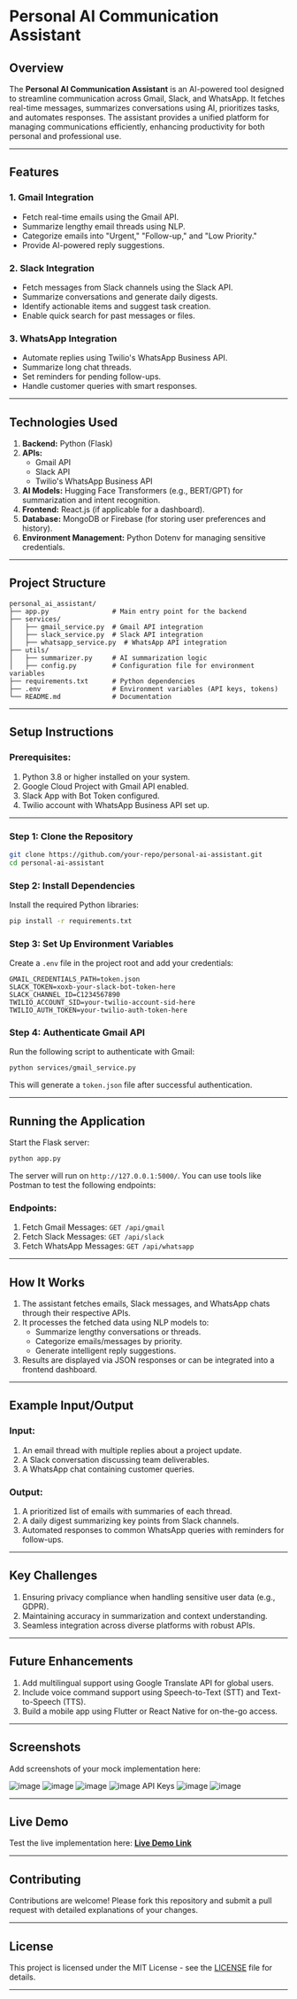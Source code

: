 # **Personal AI Communication Assistant**

## **Overview**

The **Personal AI Communication Assistant** is an AI-powered tool designed to streamline communication across Gmail, Slack, and WhatsApp. It fetches real-time messages, summarizes conversations using AI, prioritizes tasks, and automates responses. The assistant provides a unified platform for managing communications efficiently, enhancing productivity for both personal and professional use.

---

## **Features**

### **1. Gmail Integration**

- Fetch real-time emails using the Gmail API.
- Summarize lengthy email threads using NLP.
- Categorize emails into "Urgent," "Follow-up," and "Low Priority."
- Provide AI-powered reply suggestions.


### **2. Slack Integration**

- Fetch messages from Slack channels using the Slack API.
- Summarize conversations and generate daily digests.
- Identify actionable items and suggest task creation.
- Enable quick search for past messages or files.


### **3. WhatsApp Integration**

- Automate replies using Twilio's WhatsApp Business API.
- Summarize long chat threads.
- Set reminders for pending follow-ups.
- Handle customer queries with smart responses.

---

## **Technologies Used**

1. **Backend:** Python (Flask)
2. **APIs:**
    - Gmail API
    - Slack API
    - Twilio's WhatsApp Business API
3. **AI Models:** Hugging Face Transformers (e.g., BERT/GPT) for summarization and intent recognition.
4. **Frontend:** React.js (if applicable for a dashboard).
5. **Database:** MongoDB or Firebase (for storing user preferences and history).
6. **Environment Management:** Python Dotenv for managing sensitive credentials.

---

## **Project Structure**

```
personal_ai_assistant/
├── app.py                # Main entry point for the backend
├── services/
│   ├── gmail_service.py  # Gmail API integration
│   ├── slack_service.py  # Slack API integration
│   ├── whatsapp_service.py  # WhatsApp API integration
├── utils/
│   ├── summarizer.py     # AI summarization logic
│   ├── config.py         # Configuration file for environment variables
├── requirements.txt      # Python dependencies
├── .env                  # Environment variables (API keys, tokens)
└── README.md             # Documentation
```

---

## **Setup Instructions**

### Prerequisites:

1. Python 3.8 or higher installed on your system.
2. Google Cloud Project with Gmail API enabled.
3. Slack App with Bot Token configured.
4. Twilio account with WhatsApp Business API set up.

---

### Step 1: Clone the Repository

```bash
git clone https://github.com/your-repo/personal-ai-assistant.git
cd personal-ai-assistant
```


### Step 2: Install Dependencies

Install the required Python libraries:

```bash
pip install -r requirements.txt
```


### Step 3: Set Up Environment Variables

Create a `.env` file in the project root and add your credentials:

```
GMAIL_CREDENTIALS_PATH=token.json
SLACK_TOKEN=xoxb-your-slack-bot-token-here
SLACK_CHANNEL_ID=C1234567890
TWILIO_ACCOUNT_SID=your-twilio-account-sid-here
TWILIO_AUTH_TOKEN=your-twilio-auth-token-here
```


### Step 4: Authenticate Gmail API

Run the following script to authenticate with Gmail:

```bash
python services/gmail_service.py
```

This will generate a `token.json` file after successful authentication.

---

## **Running the Application**

Start the Flask server:

```bash
python app.py
```

The server will run on `http://127.0.0.1:5000/`. You can use tools like Postman to test the following endpoints:

### Endpoints:

1. Fetch Gmail Messages:
`GET /api/gmail`
2. Fetch Slack Messages:
`GET /api/slack`
3. Fetch WhatsApp Messages:
`GET /api/whatsapp`

---

## **How It Works**

1. The assistant fetches emails, Slack messages, and WhatsApp chats through their respective APIs.
2. It processes the fetched data using NLP models to:
    - Summarize lengthy conversations or threads.
    - Categorize emails/messages by priority.
    - Generate intelligent reply suggestions.
3. Results are displayed via JSON responses or can be integrated into a frontend dashboard.

---

## **Example Input/Output**

### Input:

1. An email thread with multiple replies about a project update.
2. A Slack conversation discussing team deliverables.
3. A WhatsApp chat containing customer queries.

### Output:

1. A prioritized list of emails with summaries of each thread.
2. A daily digest summarizing key points from Slack channels.
3. Automated responses to common WhatsApp queries with reminders for follow-ups.

---

## **Key Challenges**

1. Ensuring privacy compliance when handling sensitive user data (e.g., GDPR).
2. Maintaining accuracy in summarization and context understanding.
3. Seamless integration across diverse platforms with robust APIs.

---

## **Future Enhancements**

1. Add multilingual support using Google Translate API for global users.
2. Include voice command support using Speech-to-Text (STT) and Text-to-Speech (TTS).
3. Build a mobile app using Flutter or React Native for on-the-go access.

---

## **Screenshots**

Add screenshots of your mock implementation here:

![image](https://github.com/user-attachments/assets/0a470225-c3fb-43ce-9b17-386595d9a9ae)
![image](https://github.com/user-attachments/assets/a8924086-eb7e-404e-a681-ff9c691a5491)
![image](https://github.com/user-attachments/assets/25ff420c-58e5-46d2-9d4c-a1dd089d9be9)
![image](https://github.com/user-attachments/assets/f972c380-d14e-4c2d-b477-1ed4b3b8ed85)
API Keys
![image](https://github.com/user-attachments/assets/4bd75e3e-96e5-41c6-a53d-535ad34f380b)
![image](https://github.com/user-attachments/assets/3381d750-690d-43a4-8951-e7d31e4ade6f)

---

## **Live Demo**

Test the live implementation here:
[**Live Demo Link**](https://personal-ai-assistant-rk.netlify.app/)

---

## **Contributing**

Contributions are welcome! Please fork this repository and submit a pull request with detailed explanations of your changes.

---

## **License**

This project is licensed under the MIT License - see the [LICENSE](LICENSE) file for details.

---
